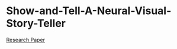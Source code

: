 # Show-and-Tell-A-Neural-Visual-Story-Teller
[Research Paper](https://papers.ssrn.com/sol3/papers.cfm?abstract_id=3565282)

